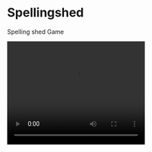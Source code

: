 # Spellingshed
Spelling shed Game

<video width="320" height="240" controls>
  <source src="
20190422_192545.mp4 " type="video/mp4">
</video> 
